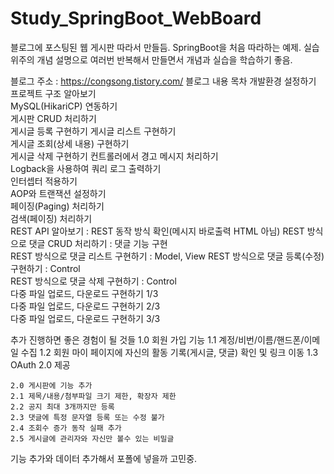 # Study_SpringBoot_WebBoard
블로그에 포스팅된 웹 게시판 따라서 만들듬.
SpringBoot을 처음 따라하는 예제.
실습 위주의 개념 설명으로 여러번 반복해서 만들면서 개념과 실습을 학습하기 좋음.

블로그 주소 : https://congsong.tistory.com/
블로그 내용 목차
개발환경 설정하기	
프로젝트 구조 알아보기	
MySQL(HikariCP) 연동하기	
게시판 CRUD 처리하기	
게시글 등록 구현하기	
게시글 리스트 구현하기	
게시글 조회(상세 내용) 구현하기	
게시글 삭제 구현하기	
컨트롤러에서 경고 메시지 처리하기	
Logback을 사용하여 쿼리 로그 출력하기	
인터셉터 적용하기	
AOP와 트랜잭션 설정하기	
페이징(Paging) 처리하기	
검색(페이징) 처리하기	
REST API 알아보기 : REST 동작 방식 확인(메시지 바로출력 HTML 아님)	
REST 방식으로 댓글 CRUD 처리하기 : 댓글 기능 구현	
REST 방식으로 댓글 리스트 구현하기 : Model, View	
REST 방식으로 댓글 등록(수정) 구현하기 : Control	
REST 방식으로 댓글 삭제 구현하기 : Control	
다중 파일 업로드, 다운로드 구현하기 1/3	
다중 파일 업로드, 다운로드 구현하기 2/3	
다중 파일 업로드, 다운로드 구현하기 3/3	

추가 진행하면 좋은 경험이 될 것들
	1.0 회원 가입 기능
	1.1 계정/비번/이름/핸드폰/이메일 수집
	1.2 회원 마이 페이지에 자신의 활동 기록(게시글, 댓글) 확인 및 링크 이동
	1.3 OAuth 2.0 제공
	
	2.0 게시판에 기능 추가
	2.1 제목/내용/첨부파일 크기 제한, 확장자 제한
	2.2 공지 최대 3개까지만 등록
	2.3 댓글에 특정 문자열 등록 또는 수정 불가
	2.4 조회수 증가 동작 실패 추가
	2.5 게시글에 관리자와 자신만 볼수 있는 비밀글

기능 추가와 데이터 추가해서 포폴에 넣을까 고민중.
